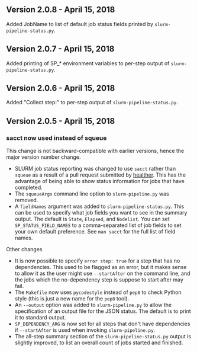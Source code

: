 ## Version 2.0.8 - April 15, 2018

Added JobName to list of default job status fields printed by
`slurm-pipeline-status.py`.

## Version 2.0.7 - April 15, 2018

Added printing of SP_* environment variables to per-step output of
`slurm-pipeline-status.py`.

## Version 2.0.6 - April 15, 2018

Added "Collect step:" to per-step output of `slurm-pipeline-status.py`.

## Version 2.0.5 - April 15, 2018

### sacct now used instead of squeue

This change is not backward-compatible with earlier versions, hence the
major version number change.

* SLURM job status reporting was changed to use `sacct` rather than
  `squeue` as a result of a pull request submitted by
  [healther](https://github.com/healther).  This has the advantage of being
  able to show status information for jobs that have completed.
* The `squeueArgs` command line option to `slurm-pipeline.py` was removed.
* A `fieldNames` argument was added to `slurm-pipeline-status.py`. This can
  be used to specify what job fields you want to see in the summary
  output. The default is `State`, `Elapsed`, and `Nodelist`. You can set
  `SP_STATUS_FIELD_NAMES` to a comma-separated list of job fields to set
  your own default preference.  See `man sacct` for the full list of field
  names.

Other changes

* It is now possible to specify `error step: true` for a step that has no
  dependencies. This used to be flagged as an error, but it makes sense to
  allow it as the user might use `--startAfter` on the command line, and
  the jobs which the no-dependency step is suppose to start after may fail.
* The `Makefile` now uses `pycodestyle` instead of `pep8` to check Python
  style (this is just a new name for the `pep8` tool).
* An `--output` option was added to `slurm-pipeline.py` to allow the
  specification of an output file for the JSON status. The default is to
  print it to standard output.
* `SP_DEPENDENCY_ARG` is now set for all steps that don't have dependencies
  if `--startAfter` is used when invoking `slurm-pipeline.py`.
* The all-step summary section of the `slurm-pipeline-status.py` output is
  slightly improved, to list an overall count of jobs started and finished.
